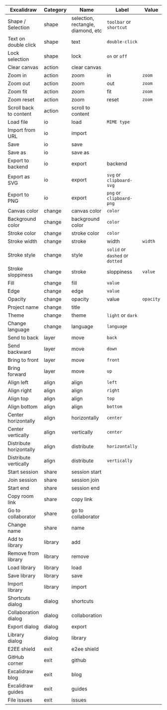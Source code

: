| Excalidraw              | Category | Name                               | Label                           | Value     |
| ----------------------- | -------- | ---------------------------------- | ------------------------------- | --------- |
| Shape / Selection       | shape    | selection, rectangle, diamond, etc | `toolbar` or `shortcut`         |
| Text on double click    | shape    | text                               | `double-click`                  |
| Lock selection          | shape    | lock                               | `on` or `off`                   |
| Clear canvas            | action   | clear canvas                       |
| Zoom in                 | action   | zoom                               | in                              | `zoom`    |
| Zoom out                | action   | zoom                               | out                             | `zoom`    |
| Zoom fit                | action   | zoom                               | fit                             | `zoom`    |
| Zoom reset              | action   | zoom                               | reset                           | `zoom`    |
| Scroll back to content  | action   | scroll to content                  |
| Load file               | io       | load                               | `MIME type`                     |
| Import from URL         | io       | import                             |
| Save                    | io       | save                               |
| Save as                 | io       | save as                            |
| Export to backend       | io       | export                             | backend                         |
| Export as SVG           | io       | export                             | `svg` or `clipboard-svg`        |
| Export to PNG           | io       | export                             | `png` or `clipboard-png`        |
| Canvas color            | change   | canvas color                       | `color`                         |
| Background color        | change   | background color                   | `color`                         |
| Stroke color            | change   | stroke color                       | `color`                         |
| Stroke width            | change   | stroke                             | width                           | `width`   |
| Stroke style            | change   | style                              | `solid` or `dashed` or `dotted` |
| Stroke sloppiness       | change   | stroke                             | sloppiness                      | `value`   |
| Fill                    | change   | fill                               | `value`                         |
| Edge                    | change   | edge                               | `value`                         |
| Opacity                 | change   | opacity                            | value                           | `opacity` |
| Project name            | change   | title                              |
| Theme                   | change   | theme                              | `light` or `dark`               |
| Change language         | change   | language                           | `language`                      |
| Send to back            | layer    | move                               | `back`                          |
| Send backward           | layer    | move                               | `down`                          |
| Bring to front          | layer    | move                               | `front`                         |
| Bring forward           | layer    | move                               | `up`                            |
| Align left              | align    | align                              | `left`                          |
| Align right             | align    | align                              | `right`                         |
| Align top               | align    | align                              | `top`                           |
| Align bottom            | align    | align                              | `bottom`                        |
| Center horizontally     | align    | horizontally                       | `center`                        |
| Center vertically       | align    | vertically                         | `center`                        |
| Distribute horizontally | align    | distribute                         | `horizontally`                  |
| Distribute vertically   | align    | distribute                         | `vertically`                    |
| Start session           | share    | session start                      |
| Join session            | share    | session join                       |
| Start end               | share    | session end                        |
| Copy room link          | share    | copy link                          |
| Go to collaborator      | share    | go to collaborator                 |
| Change name             | share    | name                               |
| Add to library          | library  | add                                |
| Remove from library     | library  | remove                             |
| Load library            | library  | load                               |
| Save library            | library  | save                               |
| Import library          | library  | import                             |
| Shortcuts dialog        | dialog   | shortcuts                          |
| Collaboration dialog    | dialog   | collaboration                      |
| Export dialog           | dialog   | export                             |
| Library dialog          | dialog   | library                            |
| E2EE shield             | exit     | e2ee shield                        |
| GitHub corner           | exit     | github                             |
| Excalidraw blog         | exit     | blog                               |
| Excalidraw guides       | exit     | guides                             |
| File issues             | exit     | issues                             |

